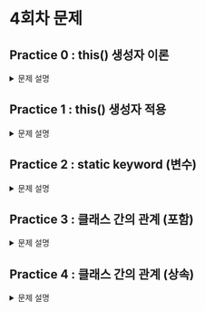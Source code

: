 # 4회차 문제

## Practice 0 : this() 생성자 이론

<details> <summary>문제 설명</summary>

### **[문제]** this() 이론

### **[이론]** this()를 이용한 클래스 내의 다른 생성자 호출


<span style="color:red"> 설명을 위한 문제입니다. 푸는거 없어요</span>
<br>

클래스는 최소한 한 가지 이상의 생성자를 갖고 있어야한다.
사용자가 생성자를 따로 작성하지 않는다면 기본 생성자 `ClassName(){ }`을 제공한다.

그리고 이 생성자는 2개 이상 존재할 수 있고, 객체를 생성하는 방식에 따라서 각기 다른 생성자가 호출된다.
밑의 코드를 예시로 보자. 

```java
class Student {
    String name;
    int studentId;

    Student(String name, int studentId) {
        this.name = name;
        this.studentId = studentId;
    }

    Student(String name) {
        this.name = name;
        this.studentId = -1;
    }

    Student() {
        this.name = null;
        this,studentId = -1;
    }
}
```
위의 코드에서는 3가지의` Student` 클래스에 대한 생성자가 존재한다. 하나의 메소드 명으로 여러 가지의
다른 기능을 수행할 수 있는 것으로 `다형성`의 일종으로도 여긴다.

위의 코드를 리팩토링(출력 결과는 유지한 채 코드를 수정하는 것)하면 다음과 같다.
```java
class Student{
	String name;
	int studentId;
	
	Student(String name, int studentId){  // 1
		this.name = name;
		this.studentId = studentId;
        System.out.println("constructor 1");
	}
	
	Student(String name){ // 2
		this(name, -1);
        System.out.println("constructor 2");
	}
	
	Student(){ // 3
		this(null, -1);
        System.out.println("constructor 3");
	}
}
```
`this() 생성자`는 클래스의 생성자 또는 클래스 내의 다른 생성자를 호출하는 메서드이다.
`this() 생성자`를 사용하기 위해서는 생성자 내의 구현부에서 가장 위에(처음에) 실행되어야한다.

`this() 생성자`는 전달받은 매개변수를 다른 생성자로 전달하여, 다른 생성자의 코드를 진행하고 다시
원래의 구현부로 돌아와 나머지 코드을 실행한다. 여기서 다른 생성자를 택하는 것은 자바 컴파일러가 생성자에 입력한
매개변수의 개수를 보고, 적당한 것을 선택한다.

여러가지 형식으로 매개변수를 입력하고, 이에 따라 어떤 생성자가 호출되는지 파악하기 위한 코드를 작성해보았다.
`Student` 클래스는 위의 코드와 동일하여 따로 첨부하지 않았다.

```java
public class practice01 {
	public static void main(String [] args) {
		System.out.println("--std1--");
		Student std1 = new Student("FULL",1234);
		System.out.println("------");
		
		System.out.println("--std2--");
		Student std2 = new Student("HALF");
		System.out.println("------");
		
		System.out.println("--std3--");
		Student std3 = new Student();
		System.out.println("------");
	}
}
/*
출력결과
--std1--
constructor 1
------
--std2--
constructor 1
constructor 2
------
--std3--
constructor 1
constructor 3
------  
 */
```

std1 : 제일 위의 생성자 코드만 진행 <br>
std2 : 가운데 생성자 코드부터 시작하여, 제일 위의 생성자 코드를 진행하고, 가운데 생성자 코드의 나머지 부분을 진행 <br>
std3 : 마지막 생성자 코드부터 시작하여, 제일 위의 생성자 코드를 진행하고, 마지막 생성자 코드의 나머지 부분을 진행.


</details>


## Practice 1 : this() 생성자 적용

<details>
<summary>문제 설명</summary>

### **[문제]** this() 생성자 이용하기

### **[설명]** 
`this()` 생성자를 이용해 코드를 간단하게 작성해보자. 이번 예제에서는 `Car` 클래스를 작성하고자 한다.
우선 `Car` 클래스에는 멤버 변수로 다음을 갖는다.

|접근제어자| 자료형 | 변수명      |
|---|---|----------|
|public|String| carType  |
|public|int| carNumber |
|public|int| carInfo  |
|public|String|customerName|

생성자는 모두 public 접근 제어자를 갖으며, 총 2개 존재한다. 
1. 모든 멤버 변수에 대해 매개변수로 갖는다.
2. `customerName`을 제외한 멤버 변수 전부를 매개변수로 갖으며, `customerName`에 "none"을 할당한다.

<span style="color:red"> HINT : 1번 생성자를 먼저 작성한 이후에 2번 생성자에서 this() 생성자를 호출하자.</span>
<br>

</details> 


</details>

## Practice 2 : static keyword (변수)

<details>
<summary>문제 설명</summary>

### **[문제]** static keyword

### **[이론]**

- static keyword

    > Static 키워드를 통해 생성된 정적멤버들은 Heap영역이 아닌 Static영역에 할당됩니다.
     Static 영역에 할당된 메모리는 모든 객체가 공유하여 하나의 멤버를 어디서든지 참조할 수 있는 장점을 가지지만
    Garbage Collector의 관리 영역 밖에 존재하기에 Static영역에 있는 멤버들은 프로그램의 종료시까지 메모리가 할당된 채로 존재하게 됩니다.
    
    > 출처 : 코딩팩토리(https://coding-factory.tistory.com/524)
    
    변수/메소드를 생성할 때, 인스턴스 변수/메소드로 생성할 것인 지, 클래스 변수/메소드로 생성할 것인지는
    `static` keyword가 결정한다. `static`을 붙이지 않고 생성할 경우 인스턴스 변수/메서드로 생성되고,
    `static` keyword를 붙일 경우 클래스 변수/메서드로 생성된다.
    
    `static` keyword가 붙은 메서드들은 클래스가 메모리에 올라갈 때(실행할 때), 바로 정적(static) 메서드가 생성되기 때문에, 따로
    객체를 생성하지 않고 사용할 수 있다. 따라서 이전에 클래스를 이용하지 않는 매서드들에서 `void static add()` 등과 같은 식으로 선언된 것을 확인
    할 수 있었다.

`static` keyword는 변수로 쓰이는 경우 대부분 공유의 목적으로 이용된다. `static`이 붙은 변수들의 경우 공통된 메모리 공간을 이용하기 때문에,
**서로 다른 객체에서 해당 변수를 이용하여도 같은 메모리 공간에 접근하여 데이터 값을 변동시킬 수 있다.**
 
```java
public class Practice03 {

  public static void main(String[] args) {
    Counter c1 = new Counter();
    System.out.println("c1's count_static " + c1.count_static); 
    // c1.count_static == Counter.count_static
    System.out.println("c1's count_normal " + c1.count_normal + "\n");

    Counter c2 = new Counter();
    System.out.println("c2's count_static " + c2.count_static);
    // c2.count_static == Counter.count_static
    System.out.println("c2's count_normal " + c2.count_normal + "\n");

    Counter c3 = new Counter();
    System.out.println("c3's count_static " + c3.count_static);
    // c3.count_static == Counter.count_static
    System.out.println("c3's count_normal " + c3.count_normal + "\n");

    System.out.println("c1's count_static " + c1.count_static);
    System.out.println("c1's count_normal " + c1.count_normal + "\n");
  }

}

class Counter{
  public static int count_static = 0;
  public int count_normal = 0;

  public Counter() {
    count_static += 1;
    count_normal += 1;
  }

}

/* 출력 결과
c1's count_static 1
c1's count_normal 1

c2's count_static 2
c2's count_normal 1

c3's count_static 3
c3's count_normal 1

c1's count_static 3
c1's count_normal 1
 */
```

static이 붙은 멤버 변수(클래스 변수)의 경우에는 서로 다른 객체에서 접근하여도,
공통된 메모리를 사용하여 값이 같이 변동되는 것을 확인할 수 있다.

### **[설명]**

한터 직영점을 다루는 사장님이 운영하는 여러 매장에 대해서 소득과 고객 수를 파악하려고 한다.
소득은 멤버변수로 선언이 되어 객체마다 다른 값을 갖도록 하고 **고객 수를 통합**하여 파악하려고 한다. TO DO 부분을 채워서 해당 출력 결과를 얻도록 만들어보자.

1. getOrder() 메소드 <br>
  호출 시에 orderNumber을 1 증가시키고, 해당 객체의 income에 price만큼 더한다.
2. main 메소드의 TODO 부분 채우기 <br>
  orderNumber의 값을 출력한다.
</details>



## Practice 3 : 클래스 간의 관계 (포함)


<details>
<summary>문제 설명</summary>

### **[이론]**

클래스 간의 관계는 간단하게 `상속` vs `포함`으로 구분할 수 있다.
우선 이해하기 쉬운 `포함` 관계에 대해 먼저 설명하자면, 클래스의 멤버 변수로 다른 클래스가 들어가는 것을 의미한다.
다음과 같은 코드를 확인하자.

```java
public class Practice03 {
  public static void main(String args[]) {
    Circle c = new Circle();
    c.p.x = 3;
    c.p.y = 4;
    c.r = 3;
  }
}

class Point {
    int x; // x 좌표
    int y; // y 좌표
}

class Circle{
    Point p = new Point(); // 원점
    int r; // 반지름 
}
```
Point라는 클래스(객체)를 Circle의 멤버변수로 이용하면서 Point의 x, y 멤버 변수를 이용할 수 있게 되었다.
Circle에서 Point 객체에 대해 접근하기 위해서는 위와 같이 . 을 통해 접근할 수 있다. 하지만 이후의 과정에서는 이렇게 . 을
통해서 접하는 방식보다는 값을 설정하는 메서드를 이용하여 접근하는 것이 일반적이다.

### **[문제]** Account 클래스 작성하기

### **[설명]** 

Account 클래스를 작성하고자 한다. Account 클래스의 구성요소는 다음과 같다.

- Account 클래스의 멤버변수

| 접근제어자   | 자료형    | 변수명        | 설명                             |
|---------|--------|------------|--------------------------------|
| private | int    | AccountNum | 계좌번호를 담는 인스턴스형 멤버변수이다.         |     
| private | String | bankName   | 해당 계좌의 은행 이름을 담는 인스턴스형 멤버변수이다. |
| private | Customer 클래스 | customer   | 계좌 주인의 정보를 담는 Customer 클래스를 멤버변수로 이용한다.|

- Customer 클래스의 멤버변수

| 접근제어자   | 자료형    | 변수명        | 설명                   |
|---|--------|---|---|
| private | String | name | 고객의 이름을 담는 멤버변수이다.|
|private | int    | phoneNumber | 고객의 핸드폰 번호를 담는 멤버변수이다. |


</details>


## Practice 4 : 클래스 간의 관계 (상속)

<details>
<summary>문제 설명</summary>

### **[이론]** 
`상속`에 대해서 간단하게 정리하면 다음과 같다.
1. 상속이란 기존의 클래스를 재사용해서 새로운 클래스를 작성하는 것을 의미한다.
2. 새롭게 작성한 클래스에 대해서 조상과 자손으로 관계를 맺어준다.
3. 자손은 생성자와 초기화 블럭을 제외한 모든 멤버를 상속받는다.

상속의 과정을 통해, 조상-자손 클래스 간의 공통 부분은 조상 클래스 부분에 작성하고 개별 부분으로는 자손 클래스 부분에는 작성하는
과정을 통해서 코드의 간소화를 이룰 수 있다. 다음 코드를 보자.

```java
class Tv {
    String color;
    boolean power;
    int channel;
    
    Tv(String color){
      this.color = color;
    }
    
    void changePower() {
      power = !power;
    }
    
    void channelUp() {
      channel ++;
    }
    
    void channelDown() {
      channel --;
    }
}

class CaptionTv  {
    String color;
    boolean power;
    int channel;
    String language;
    int fontSize;
    
    CaptionTv(String color, String language){
        this.color = color;
        this.language = language;
    }
  
    void changePower() {
      power = !power;
    }
  
    void channelUp() {
      channel ++;
    }
  
    void channelDown() {
      channel --;
    }
  
    void fontSizeUp() {
      fontSize ++;
    }
  
    void fontSizeDown() {
      fontSize --;
    }
}
```
위의 두 코드를 잘 보면, 멤버 변수 color, power, channel과 changePower(), channelUp(), channelDown() 메서드가
공통된 것을 확인할 수 있다. 이러한 경우에 공통된 부분을 조상 클래스로 설정하여 상속을 진행하는 것이 가능하다.

다음의 두 클래스 중에 Tv 클래스는 `조상 클래스`가 되고, CaptionTv 클래스는 `자손 클래스`가 된다. 상속 과정 후 코드는 다음과 같다.

```java
class CaptionTv extends Tv {
	
	String language;
	int fontSize;

	CaptionTv(String color, String language){
		super(color);
		this.language = language;
	}
	
	void fontSizeUp() {
		fontSize ++;
	}
	
	void fontSizeDown() {
		fontSize --;
	}
}
```

이 중에서 `super(color)`는 조상 클래스의 생성자에 color을 매개변수로 전달하여
조상의 생성자인 `Tv(String color){  this.color = color; }`를 통해 color의 멤버변수에 값을 할당하는 과정이다.

this() 생성자와 마찬가지로 super() 생성자는 생성자 코드의 가장 위에 위치해야한다. 

### **[문제]** 고양이랑 강아지는 동물이다.

### **[설명]**

두 개의 클래스로부터 상속을 진행하고자 한다. 조상 클래스를 작성하는 것은 처음부터 작성을 하면서 자손 클래스에 세부 내용을
정리하는 방식도 존재하지만, 이미 작성한 클래스들을 바탕으로 공통된 부분을 뽑아내서 조상 클래스를 작성하는 방식도 존재한다.
간단한 코드에서는 두번째 방식으로 조상 클래스를 작성하는 경우가 많을 것이다.

따라서 이번 실습 문제에서는 이미 작성되어 있는 클래스 2개에서 조상 클래스를 뽑아내는 과정을 진행할 것이다.
제공 될 코드는 Dog 클래스와 Cat 클래스이다. 두 클래스에서 공통된 부분을 뽑아내어 조상 클래스로 설정하고, 이를 상속받아
코드 작성을 최소화하는 과정을 진행할 것이다.

```java

public class Cat {
  public String name;       // 공통부 1
  public int age;           // 공통부 2
  public int hungry;        // 공통부 3
  public int claw_length;

  public Cat(String name, int age, int claw_length) {
    this.name = name;       // 생성자 공통부 1
    this.age = age;         // 생성자 공통부 2
    this.claw_length = claw_length;
  }

  public void feed() {      // 공통부 4
    this.hungry++;
  }

  public void crying() {
    System.out.println("멍멍");
    this.hungry--;
  }
}


public class Dog {
  public String name;       // 공통부 1
  public int age;           // 공통부 2
  public int hungry;        // 공통부 3
  public int tail_length;

  public Dog(String name, int age, int tail_length) {
    this.name = name;       // 생성자 공통부 1
    this.age = age;         // 생성자 공통부 2
    this.tail_length = tail_length;
  }

  public void feed() {      // 공통부 4
    this.hungry++;
  }

  public void crying() {
    System.out.println("멍멍");
    this.hungry--;
  }
}
```
다음의 코드에서 공통부를 추출하여 조상클래스로 작성할 것이다. 조상 클래스를 처음으로 작성하기 때문에,
이번 실습 과제에서는 조상 클래스와 자손 클래스의 생성자에 대해서 스켈레톤 코드로 제공할 것이다. 

</details>
